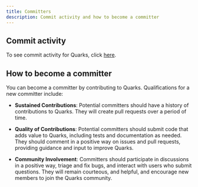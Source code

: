 ```yaml
---
title: Committers  
description: Commit activity and how to become a committer
---
```


## Commit activity

To see commit activity for Quarks, click [here](https://github.com/apache/incubator-quarks/pulse).

## How to become a committer

You can become a committer by contributing to Quarks. Qualifications for a new committer include:

* **Sustained Contributions**: Potential committers should have a history of contributions to Quarks. They will create pull requests over a period of time.  

* **Quality of Contributions**: Potential committers should submit code that adds value to Quarks, including tests and documentation as needed. They should comment in a positive way on issues and pull requests, providing guidance and input to improve Quarks.

* **Community Involvement**: Committers should participate in discussions in a positive way, triage and fix bugs, and interact with users who submit questions. They will remain courteous, and helpful, and encourage new members to join the Quarks community.
